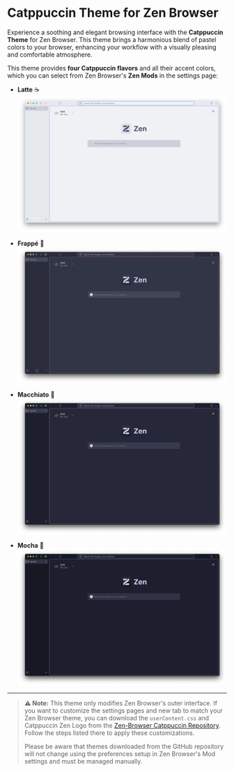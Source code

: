 # Catppuccin Theme for Zen Browser

Experience a soothing and elegant browsing interface with the **Catppuccin Theme** for Zen Browser. This theme brings a harmonious blend of pastel colors to your browser, enhancing your workflow with a visually pleasing and comfortable atmosphere.

This theme provides **four Catppuccin flavors** and all their accent colors, which you can select from Zen Browser's **Zen Mods** in the settings page:

- **Latte** ☕  
  ![Latte Preview](https://raw.githubusercontent.com/IAmJafeth/ZenMod-Catppuccin/refs/heads/main/assets/webp/latte.webp)

- **Frappé** 🥤  
  ![Frappé Preview](https://raw.githubusercontent.com/IAmJafeth/ZenMod-Catppuccin/refs/heads/main/assets/webp/frappe.webp)

- **Macchiato** 🍵  
  ![Macchiato Preview](https://raw.githubusercontent.com/IAmJafeth/ZenMod-Catppuccin/refs/heads/main/assets/webp/macchiato.webp)

- **Mocha** 🍫  
  ![Mocha Preview](https://raw.githubusercontent.com/IAmJafeth/ZenMod-Catppuccin/refs/heads/main/assets/webp/mocha.webp)

--- 

> **⚠️ Note:** This theme only modifies Zen Browser's outer interface. If you want to customize the settings pages and new tab to match your Zen Browser theme, you can download the `userContent.css` and Catppuccin Zen Logo from the [Zen-Browser Catppuccin Repository](https://github.com/IAmJafeth/zen-browser). Follow the steps listed there to apply these customizations.
> 
> Please be aware that themes downloaded from the GitHub repository will not change using the preferences setup in Zen Browser's Mod settings and must be managed manually.
